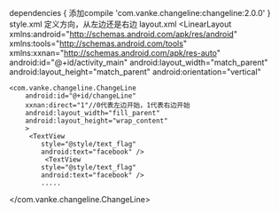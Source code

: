 dependencies {
添加compile 'com.vanke.changeline:changeline:2.0.0'
}
style.xml
定义方向，从左边还是右边
<resources>
    <declare-styleable name="direction">
        <attr name="direct" format="integer" />
    </declare-styleable>
</resources>
layout.xml
<LinearLayout xmlns:android="http://schemas.android.com/apk/res/android"
    xmlns:tools="http://schemas.android.com/tools"
    xmlns:xxnan="http://schemas.android.com/apk/res-auto"
    android:id="@+id/activity_main"
    android:layout_width="match_parent"
    android:layout_height="match_parent"
    android:orientation="vertical"
   >
    <com.vanke.changeline.ChangeLine
        android:id="@+id/changeLine"
        xxnan:direct="1"//0代表左边开始，1代表右边开始
        android:layout_width="fill_parent"
        android:layout_height="wrap_content"
        >
		 <TextView
            style="@style/text_flag"
            android:text="facebook" />
			 <TextView
            style="@style/text_flag"
            android:text="facebook" />
			.....
 </com.vanke.changeline.ChangeLine>
</LinearLayout>



